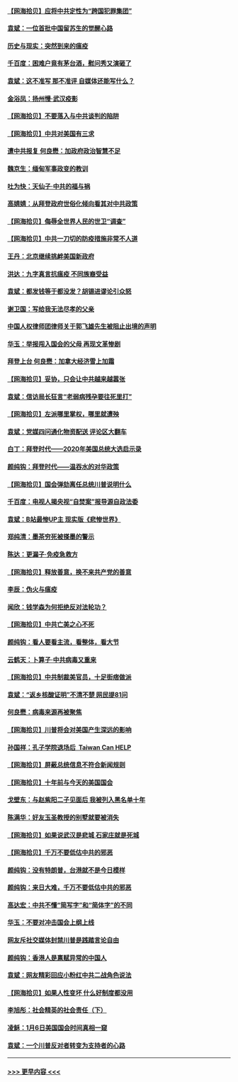 #### [【网海拾贝】应将中共定性为“跨国犯罪集团”](../pages/nsc993/n12740430.md?t=02091551) 
#### [袁斌：一位首批中国留苏生的觉醒心路](../pages/nsc993/n12740396.md?t=02091551) 
#### [历史与现实：突然到来的瘟疫](../pages/nsc993/n12738507.md?t=02091551) 
#### [千百度：困难户竟有茅台酒，慰问秀又演砸了](../pages/nsc993/n12738362.md?t=02091551) 
#### [袁斌：这不准写 那不准评 自媒体还能写什么？](../pages/nsc993/n12737833.md?t=02091551) 
#### [金浴凤：扬州慢‧武汉疫影](../pages/nsc993/n12737248.md?t=02091551) 
#### [【网海拾贝】不要落入与中共谈判的陷阱](../pages/nsc993/n12735229.md?t=02091551) 
#### [【网海拾贝】中共对美国有三求](../pages/nsc993/n12735197.md?t=02091551) 
#### [遭中共报复 何良懋：加政府政治智慧不足](../pages/nsc993/n12734323.md?t=02091551) 
#### [魏京生：缅甸军事政变的教训](../pages/nsc993/n12732470.md?t=02091551) 
#### [吐为快：天仙子·中共的福与祸](../pages/nsc993/n12732165.md?t=02091551) 
#### [高婧婧：从拜登政府世俗化倾向看其对中共政策](../pages/nsc993/n12730028.md?t=02091551) 
#### [【网海拾贝】侮辱全世界人民的世卫“调查”](../pages/nsc993/n12727884.md?t=02091551) 
#### [【网海拾贝】中共一刀切的防疫措施非常不人道](../pages/nsc993/n12724879.md?t=02091551) 
#### [王丹：北京继续挑衅美国新政府](../pages/nsc993/n12722456.md?t=02091551) 
#### [洪达：九字真言抗瘟疫 不同族裔受益](../pages/nsc993/n12722448.md?t=02091551) 
#### [袁斌：都发钱等于都没发？胡锡进谬论引众怒](../pages/nsc993/n12722393.md?t=02091551) 
#### [谢卫国：写给我无法尽孝的父亲](../pages/nsc993/n12720325.md?t=02091551) 
#### [中国人权律师团律师关于郭飞雄先生被阻止出境的声明](../pages/nsc993/n12720203.md?t=02091551) 
#### [华玉：举报闯入国会的父母 再现文革惨剧](../pages/nsc993/n12719070.md?t=02091551) 
#### [拜登上台 何良懋：加拿大经济雪上加霜](../pages/nsc993/n12718943.md?t=02091551) 
#### [【网海拾贝】妥协，只会让中共越来越嚣张](../pages/nsc993/n12717392.md?t=02091551) 
#### [袁斌：信访局长狂言“老弱病残孕要往死里打”](../pages/nsc993/n12717343.md?t=02091551) 
#### [【网海拾贝】左派哪里掌权，哪里就遭殃](../pages/nsc993/n12715009.md?t=02091551) 
#### [袁斌：党媒四问通化物资配送 评论区大翻车](../pages/nsc993/n12714950.md?t=02091551) 
#### [白丁：拜登时代——2020年美国总统大选启示录](../pages/nsc993/n12714920.md?t=02091551) 
#### [颜纯钩：拜登时代——温吞水的对华政策](../pages/nsc993/n12713245.md?t=02091551) 
#### [【网海拾贝】国会弹劾离任总统川普说明什么](../pages/nsc993/n12712816.md?t=02091551) 
#### [千百度：电视人揭央视“自焚案”报导源自政法委](../pages/nsc993/n12709760.md?t=02091551) 
#### [袁斌：B站最惨UP主 现实版《悲惨世界》](../pages/nsc993/n12709686.md?t=02091551) 
#### [郑纯清：墨茶穷死被搽墨的警示](../pages/nsc993/n12709262.md?t=02091551) 
#### [陈达：更漏子·免疫急救方](../pages/nsc993/n12709244.md?t=02091551) 
#### [【网海拾贝】释放善意，换不来共产党的善意](../pages/nsc993/n12708361.md?t=02091551) 
#### [李辰：伪火与瘟疫](../pages/nsc993/n12707981.md?t=02091551) 
#### [闻欣：钱学森为何拒绝反对法轮功？](../pages/nsc993/n12707407.md?t=02091551) 
#### [【网海拾贝】中共亡美之心不死](../pages/nsc993/n12707621.md?t=02091551) 
#### [颜纯钩：看人要看主流，看整体，看大节](../pages/nsc993/n12707536.md?t=02091551) 
#### [云鹤天：卜算子‧中共病毒又重来](../pages/nsc993/n12707408.md?t=02091551) 
#### [【网海拾贝】中共制裁美官员，十足街痞做派](../pages/nsc993/n12705115.md?t=02091551) 
#### [袁斌：“返乡核酸证明”不清不楚 网民提81问](../pages/nsc993/n12704982.md?t=02091551) 
#### [何良懋：病毒来源再被聚焦](../pages/nsc993/n12704944.md?t=02091551) 
#### [【网海拾贝】川普将会对美国产生深远的影响](../pages/nsc993/n12703045.md?t=02091551) 
#### [孙国祥：孔子学院退场后  Taiwan Can HELP](../pages/nsc993/n12702430.md?t=02091551) 
#### [【网海拾贝】屏蔽总统信息不符合新闻规则](../pages/nsc993/n12699998.md?t=02091551) 
#### [【网海拾贝】十年前与今天的美国国会](../pages/nsc993/n12696993.md?t=02091551) 
#### [戈壁东：与赵紫阳二子见面后 我被列入黑名单十年](../pages/nsc993/n12696215.md?t=02091551) 
#### [陈满华：好友玉圣教授的别墅就要被消失](../pages/nsc993/n12695411.md?t=02091551) 
#### [【网海拾贝】如果说武汉是悲城 石家庄就是死城](../pages/nsc993/n12694589.md?t=02091551) 
#### [【网海拾贝】千万不要低估中共的邪恶](../pages/nsc993/n12692771.md?t=02091551) 
#### [颜纯钩：没有特朗普，台港就不是今日模样](../pages/nsc993/n12692678.md?t=02091551) 
#### [颜纯钩：来日大难，千万不要低估中共的邪恶](../pages/nsc993/n12692080.md?t=02091551) 
#### [高达宏：中共不懂“简写字”和“简体字”的不同](../pages/nsc993/n12692068.md?t=02091551) 
#### [华玉：不要对冲击国会上纲上线](../pages/nsc993/n12689948.md?t=02091551) 
#### [网友斥社交媒体封禁川普是践踏言论自由](../pages/nsc993/n12687482.md?t=02091551) 
#### [颜纯钩：香港人是禀赋异常的中国人](../pages/nsc993/n12685142.md?t=02091551) 
#### [袁斌：网友精彩回应小粉红中共二战角色说法](../pages/nsc993/n12684994.md?t=02091551) 
#### [【网海拾贝】如果人性变坏 什么好制度都没用](../pages/nsc993/n12683000.md?t=02091551) 
#### [李旭彤：社会精英的社会责任（下）](../pages/nsc993/n12680604.md?t=02091551) 
#### [凌稣：1月6日美国国会时间真相一窥](../pages/nsc993/n12682780.md?t=02091551) 
#### [袁斌：一个川普反对者转变为支持者的心路](../pages/nsc993/n12682700.md?t=02091551) 

----
#### [ >>> 更早内容 <<< ](../indexes/nsc993-earlier.md)
